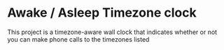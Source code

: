 # Awake / Asleep Timezone clock

This project is a timezone-aware wall clock that indicates whether or not you
can make phone calls to the timezones listed
